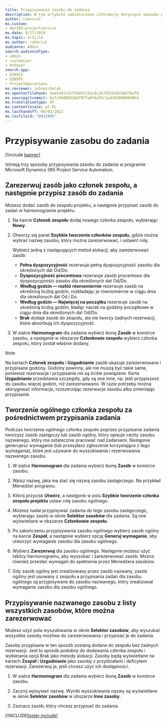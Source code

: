 ```yaml
---
title: Przypisywanie zasobu do zadania
description: W tym artykule zamieszczono informacje dotyczące sposobu przypisywania zasobów do zadań.
author: ruhercul
ms.custom:
- dyn365-projectservice
ms.date: 9/27/2019
ms.topic: article
ms.author: ruhercul
audience: Admin
search.audienceType:
- admin
- customizer
- enduser
search.app:
- D365CE
- D365PS
- ProjectOperations
ms.reviewer: johnmichalak
ms.openlocfilehash: dae5a81c51f34b9115ac8c267452b167a6d7bef8
ms.sourcegitcommit: 6cfc50d89528df977a8f6a55c1ad39d99800d9b4
ms.translationtype: HT
ms.contentlocale: pl-PL
ms.lasthandoff: 06/03/2022
ms.locfileid: "8913495"
---
```

# <a name="assign-a-resource-to-a-task"></a>Przypisywanie zasobu do zadania

[!include [banner](../includes/psa-now-project-operations.md)]

Istnieją trzy sposoby przypisywania zasobu do zadania w programie Microsoft Dynamics 365 Project Service Automation.

## <a name="book-a-resource-as-a-team-member-and-then-assign-the-resource-to-a-task"></a>Zarezerwuj zasób jako członek zespołu, a następnie przypisz zasób do zadania

Możesz dodać zasób do zespołu projektu, a następnie przypisać zasób do zadań w harmonogramie projektu.

1. Na karcie **Członek zespołu** dodaj nowego członka zespołu, wybierając **Nowy**. 

2. Otworzy się panel **Szybkie tworzenie członków zespołu**, gdzie można wybrać nazwę zasobu, który można zarezerwować, i ustawić rolę. 

    Wybierz jedną z następujących metod alokacji, aby zarezerwować zasób:

    - **Pełna dyspozycyjność** rezerwuje pełną dyspozycyjność zasobu dla określonych dat Od/Do.
    - **Dyspozycyjność procentowa** rezerwuje zasób procentowo dla dyspozycyjności zasobu dla określonych dat Od/Do.
    - **Według godzin — rozłóż równomiernie** rezerwuje zasób na określoną liczbą godzin, rozkładając je równomiernie w ciągu dnia dla określonych dat Od i Do.
    - **Według godzin — Najwięcej na początku** rezerwuje zasób na określoną liczbą godzin, kładąc nacisk na godziny początkowe w ciągu dnia dla określonych dat Od/Do.
    - **Brak** dodaje zasób do zespołu, ale nie tworzy żadnych rezerwacji, które absorbują ich dyspozycyjność.

3. W siatce **Harmonogram** dla zadania wybierz ikonę **Zasób** w komórce zasobu, a następnie w obszarze **Członkowie zespołu** wybierz członka zespołu, który został właśnie dodany. 

> [!NOTE]
> Na kartach **Członek zespołu** i **Uzgadnianie** zasób ukazuje zarezerwowane i przypisane godziny. Godziny powinny, ale nie muszą być takie same, ponieważ rezerwacje i przypisania nie są ściśle powiązane. Karta **Uzgadnianie** przedstawia szczegóły, gdy są one inne, np. jeśli przypiszesz do zasobu więcej godzin, niż zarezerwowano. W razie potrzeby można skorygować informacje, rozszerzając rezerwacje zasobu albo zmieniając przypisanie.

## <a name="create-a-generic-team-member-through-task-assignment"></a>Tworzenie ogólnego członka zespołu za pośrednictwem przypisania zadania

Podczas tworzenia ogólnego członka zespołu poprzez przypisanie zadania tworzysz zasób zastępczy lub zasób ogólny, który opisuje cechy zasobu nazwanego, który ma ostatecznie pracować nad zadaniami. Następnie generujesz wymaganie (lub przesyłasz zgłoszenie korzystające z tego wymagania), które jest używane do wyszukiwania i rezerwowania nazwanego zasobu.

1. W siatce **Harmonogram** dla zadania wybierz ikonę **Zasób** w komórce zasobu.

2. Wpisz nazwę, jaka ma stać się nazwą zasobu zastępczego. Na przykład Menedżer programu.

3. Kliknij przycisk **Utwórz**, a następnie w polu **Szybkie tworzenie członka zespołu projektu** ustaw rolę zasobu ogólnego.

4. Możesz nadal przypisywać zadania do tego zasobu zastępczego, wybierając zasób w oknie **Selektor zasobów** dla zadania. Są one wyświetlane w obszarze **Członkowie zespołu**.

5. Po zakończeniu przypisywania zasobu ogólnego wybierz zasób ogólny na karcie **Zespół**, a następnie wybierz opcję **Generuj wymaganie**, aby utworzyć wymaganie zasobu dla zasobu ogólnego.

6. Wybierz **Zarezerwuj** dla zasobu ogólnego. Następnie możesz użyć tablicy harmonogramu, aby wyszukać i zarezerwować zasób. Można również przesłać wymagań do spełnienia przez Menedżera zasobów.

7. Gdy zasób ogólny jest zrealizowany przez zasób nazwany, zasób ogólny jest usuwany z zespołu a przypisania zadań dla zasobu ogólnego są przypisywane do zasobu nazwanego, który zrealizował wymaganie zasobu dla zasobu ogólnego.

## <a name="assign-a-named-resource-from-the-list-of-all-bookable-resources"></a>Przypisywanie nazwanego zasobu z listy wszystkich zasobów, które można zarezerwować

Możesz użyć pola wyszukiwania w oknie **Selektor zasobów**, aby wyszukać wszystkie zasoby możliwe do zarezerwowania i przypisać je do zadania.

Zasoby przypisane w ten sposób zostaną dodane do zespołu bez żadnych rezerwacji. Jest to sposób podobny do dodawania członka zespołu i wybierania opcji Brak jako metody alokacji. Zasoby będą wyświetlane na kartach **Zespół** i **Uzgadnianie** jako zasoby z przydziałami i deficytem rezerwacji. Zarezerwuj je, jeśli chcesz użyć ich dostępności.

1. W siatce **Harmonogram** dla zadania wybierz ikonę **Zasób** w komórce zasobu.

2. Zacznij wpisywać nazwę. Wyniki wyszukiwania nazwy są wyświetlane w oknie **Selektor zasobów** w obszarze **Inne zasoby**.

3. Zaznacz zasób, który chcesz przypisać do zadania.



[!INCLUDE[footer-include](../includes/footer-banner.md)]
